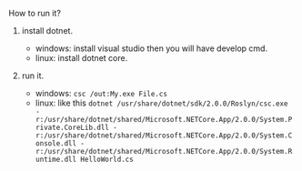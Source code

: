 How to run it?

1. install dotnet.
    + windows: install visual studio then you will have develop cmd.
    + linux: install dotnet core.

2. run it.
    + windows: `csc /out:My.exe File.cs`
    + linux: like this `dotnet /usr/share/dotnet/sdk/2.0.0/Roslyn/csc.exe -r:/usr/share/dotnet/shared/Microsoft.NETCore.App/2.0.0/System.Private.CoreLib.dll -r:/usr/share/dotnet/shared/Microsoft.NETCore.App/2.0.0/System.Console.dll -r:/usr/share/dotnet/shared/Microsoft.NETCore.App/2.0.0/System.Runtime.dll HelloWorld.cs`